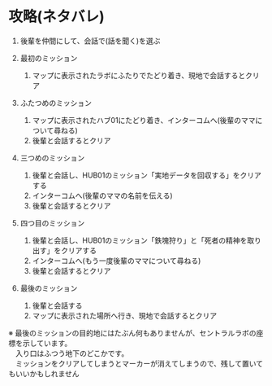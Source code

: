 # 攻略(ネタバレ)
 1. 後輩を仲間にして、会話で(話を聞く)を選ぶ
 1. 最初のミッション
	1. マップに表示されたラボにふたりでたどり着き、現地で会話するとクリア
	  
 1. ふたつめのミッション
	1. マップに表示されたハブ01にたどり着き、インターコムへ(後輩のママについて尋ねる)
	1. 後輩と会話するとクリア
	
 1. 三つめのミッション
	1. 後輩と会話し、HUB01のミッション「実地データを回収する」をクリアする
	1. インターコムへ(後輩のママの名前を伝える)
	1. 後輩と会話するとクリア
	
 1. 四つ目のミッション
	1. 後輩と会話し、HUB01のミッション「鉄塊狩り」と「死者の精神を取り出す」をクリアする
	1. インターコムへ(もう一度後輩のママについて尋ねる)
	1. 後輩と会話するとクリア
	
 1. 最後のミッション
	1. 後輩と会話する
	1. マップに表示された場所へ行き、現地で会話するとクリア  
	
※ 最後のミッションの目的地にはたぶん何もありませんが、セントラルラボの座標を示しています。  
　入り口はふつう地下のどこかです。  
　ミッションをクリアしてしまうとマーカーが消えてしまうので、残して置いてもいいかもしれません  
　